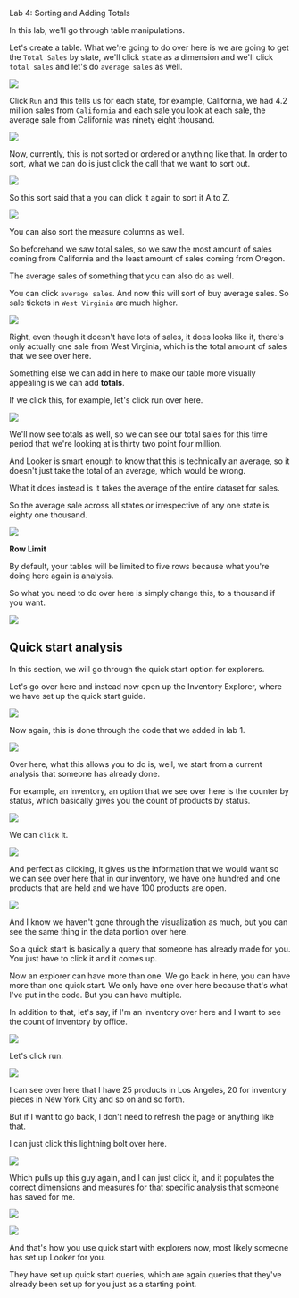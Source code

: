 Lab 4: Sorting and Adding Totals

In this lab, we'll go through table manipulations.

Let's create a table. What we're going to do over here is we are going to get the `Total Sales` by state, we'll click `state`
as a dimension and we'll click `total sales` and let's do `average sales` as well.

![](./images/42.png)

Click `Run` and this tells us for each state, for example, California, we had 4.2 million sales from `California` and each sale you look at each sale, the average sale from California was ninety eight thousand.

![](./images/43.png)

Now, currently, this is not sorted or ordered or anything like that. In order to sort, what we can do is just click the call that we want to sort out.

![](./images/44.png)

So this sort said that a you can click it again to sort it A to Z.

![](./images/45.png)

You can also sort the measure columns as well.

So beforehand we saw total sales, so we saw the most amount of sales coming from California and the least amount of sales coming from Oregon.

The average sales of something that you can also do as well.

You can click `average sales`. And now this will sort of buy average sales. So sale tickets in `West Virginia` are much higher.

![](./images/46.png)

Right, even though it doesn't have lots of sales, it does looks like it, there's only actually one sale from West Virginia, which is the total amount of sales that we see over here.

Something else we can add in here to make our table more visually appealing is we can add **totals**.

If we click this, for example, let's click run over here.

![](./images/47.png)

We'll now see totals as well, so we can see our total sales for this time period that we're looking at is thirty two point four million.

And Looker is smart enough to know that this is technically an average, so it doesn't just take the total of an average, which would be wrong.

What it does instead is it takes the average of the entire dataset for sales.

So the average sale across all states or irrespective of any one state is eighty one thousand.

![](./images/48.png)

**Row Limit**

By default, your tables will be limited to five rows because what you're doing here again is analysis.

So what you need to do over here is simply change this, to a thousand if you want.

![](./images/49.png)


Quick start analysis
--------------------

In this section, we will go through the quick start option for explorers.

Let's go over here and instead now open up the Inventory Explorer, where we have set up the quick start guide.

![](./images/50.png)

Now again, this is done through the code that we added in lab 1.

![](./images/52.png)

Over here, what this allows you to do is, well, we start from a current analysis that someone has already done.

For example, an inventory, an option that we see over here is the counter by status, which basically gives you the count of products by status.

![](./images/51.png)

We can `click` it.

![](./images/53.png)

And perfect as clicking, it gives us the information that we would want so we can see over here that in our inventory, we have one hundred and one products that are held and we have 100 products are open.

![](./images/54.png)

And I know we haven't gone through the visualization as much, but you can see the same thing in the data portion over here.

So a quick start is basically a query that someone has already made for you. You just have to click it and it comes up.

Now an explorer can have more than one. We go back in here, you can have more than one quick start. We only have one over here because that's what I've put in the code. But you can have multiple.

In addition to that, let's say, if I'm an inventory over here and I want to see the count of inventory by office.

![](./images/55.png)

Let's click run.

![](./images/56.png)

I can see over here that I have 25 products in Los Angeles, 20 for inventory pieces in New York City and so on and so forth.

But if I want to go back, I don't need to refresh the page or anything like that.

I can just click this lightning bolt over here.

![](./images/57.png)

Which pulls up this guy again, and I can just click it, and it populates the correct dimensions and measures for that specific analysis that someone has saved for me.

![](./images/58.png)

![](./images/59.png)

And that's how you use quick start with explorers now, most likely someone has set up Looker for you.

They have set up quick start queries, which are again queries that they've already been set up for you just as a starting point.
